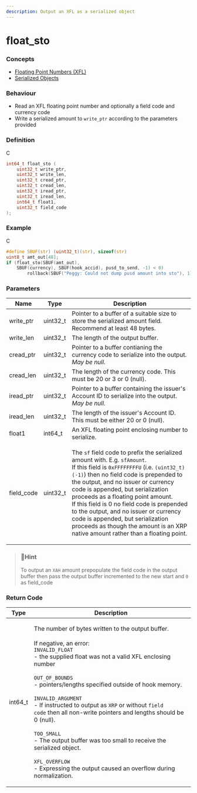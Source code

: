 ```yaml
---
description: Output an XFL as a serialized object
---
```


# float\_sto

### Concepts

* [Floating Point Numbers (XFL)](../../../concepts/floating-point-numbers-xfl.md)
* [Serialized Objects](../../../concepts/serialized-objects.md)

### Behaviour

* Read an XFL floating point number and optionally a field code and currency code
* Write a serialized amount to `write_ptr` according to the parameters provided

### Definition

C

```c
int64_t float_sto (
    uint32_t write_ptr,
    uint32_t write_len,
    uint32_t cread_ptr,
    uint32_t cread_len,  
    uint32_t iread_ptr,
    uint32_t iread_len,  
    int64_t float1,
    uint32_t field_code
);
```

### Example

C

```c
#define SBUF(str) (uint32_t)(str), sizeof(str)
uint8_t amt_out[48];
if (float_sto(SBUF(amt_out),
    SBUF(currency), SBUF(hook_accid), pusd_to_send, -1) < 0)
        rollback(SBUF("Peggy: Could not dump pusd amount into sto"), 1);
```

### Parameters

| Name        | Type      | Description                                                                                                                                                                                                                                                                                                                                                                                                                                                                                                                                                 |
| ----------- | --------- | ----------------------------------------------------------------------------------------------------------------------------------------------------------------------------------------------------------------------------------------------------------------------------------------------------------------------------------------------------------------------------------------------------------------------------------------------------------------------------------------------------------------------------------------------------------- |
| write\_ptr  | uint32\_t | Pointer to a buffer of a suitable size to store the serialized amount field. Recommend at least 48 bytes.                                                                                                                                                                                                                                                                                                                                                                                                                                                   |
| write\_len  | uint32\_t | The length of the output buffer.                                                                                                                                                                                                                                                                                                                                                                                                                                                                                                                            |
| cread\_ptr  | uint32\_t | Pointer to a buffer contianing the currency code to serialize into the output. _May be null._                                                                                                                                                                                                                                                                                                                                                                                                                                                               |
| cread\_len  | uint32\_t | The length of the currency code. This must be 20 or 3 or 0 (null).                                                                                                                                                                                                                                                                                                                                                                                                                                                                                          |
| iread\_ptr  | uint32\_t | Pointer to a buffer containing the issuer's Account ID to serialize into the output. _May be null._                                                                                                                                                                                                                                                                                                                                                                                                                                                         |
| iread\_len  | uint32\_t | The length of the issuer's Account ID. This must be either 20 or 0 (null).                                                                                                                                                                                                                                                                                                                                                                                                                                                                                  |
| float1      | int64\_t  | An XFL floating point enclosing number to serialize.                                                                                                                                                                                                                                                                                                                                                                                                                                                                                                        |
| field\_code | uint32\_t | <p>The <code>sf</code> field code to prefix the serialized amount with. E.g. <code>sfAmount</code>.<br>If this field is <code>0xFFFFFFFFU</code> (i.e. <code>(uint32_t)(-1)</code>) then no field code is prepended to the output, and no issuer or currency code is appended, but serialization proceeds as a floating point amount.<br>If this field is 0 no field code is prepended to the output, and no issuer or currency code is appended, but serialization proceeds as though the amount is an XRP native amount rather than a floating point.</p> |

> ### 📘Hint
>
> To output an `XAH` amount prepopulate the field code in the output buffer then pass the output buffer incremented to the new start and `0` as field\_code

### Return Code

| Type     | Description                                                                                                                                                                                                                                                                                                                                                                                                                                                                                                                                                                                                                                                                |
| -------- | -------------------------------------------------------------------------------------------------------------------------------------------------------------------------------------------------------------------------------------------------------------------------------------------------------------------------------------------------------------------------------------------------------------------------------------------------------------------------------------------------------------------------------------------------------------------------------------------------------------------------------------------------------------------------- |
| int64\_t | <p>The number of bytes written to the output buffer.<br><br>If negative, an error:<br><code>INVALID_FLOAT</code><br>- the supplied float was not a valid XFL enclosing number<br><br><code>OUT_OF_BOUNDS</code><br>- pointers/lengths specified outside of hook memory.<br><br><code>INVALID_ARGUMENT</code><br>- If instructed to output as <code>XRP</code> or without <code>field code</code> then all non-write pointers and lengths should be 0 (null).<br><br><code>TOO_SMALL</code><br>- The output buffer was too small to receive the serialized object.<br><br><code>XFL_OVERFLOW</code><br>- Expressing the output caused an overflow during normalization.</p> |
